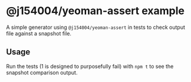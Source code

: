 # @j154004/yeoman-assert example
A simple generator using `@j154004/yeoman-assert` in tests to check output file against a snapshot file.

## Usage
Run the tests (1 is designed to purposefully fail) with `npm t` to see the snapshot comparison output.
